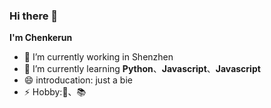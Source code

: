 ### Hi there 👋

**I'm Chenkerun**

- 🔭 I’m currently working in Shenzhen
- 🌱 I’m currently learning **Python**、**Javascript**、**Javascript**
- 😄 introducation: just a bie
- ⚡ Hobby:🏃、📚
